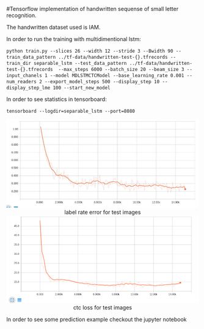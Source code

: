 #Tensorflow implementation of handwritten sequense of small letter recognition.

The handwritten dataset used is IAM.

In order to run the training with multidimentional lstm: 
```
python train.py --slices 26 --width 12 --stride 3 --Bwidth 90 --train_data_pattern ../tf-data/handwritten-test-{}.tfrecords --train_dir separable_lstm --test_data_pattern ../tf-data/handwritten-test-{}.tfrecords  --max_steps 6000 --batch_size 20 --beam_size 3 --input_chanels 1 --model MDLSTMCTCModel --base_learning_rate 0.001 --num_readers 2 --export_model_steps 500 --display_step 10 --display_step_lme 100 --start_new_model
```

In order to see statistics in tensorboard:
```
tensorboard --logdir=separable_lstm --port=8080
```

<center>
<img src="./loss.png">
label rate error for test images  
</center>

<center>
<img src="./labelrateerror.png">
ctc loss for test images 
</center>


In order to see some prediction example checkout the jupyter notebook
